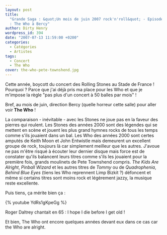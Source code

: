 ```yaml
---
layout: post
title:
  "Grande Saga : &quot;Un mois de juin 2007 rock'n'roll&quot; - Episode 1 sur 5
  : The Who à Bercy"
author: Dirty Henry
wordpress_id: 394
date: "2007-07-13 11:59:00 +0200"
categories:
  - Catégories
  - Artistes
tags:
  - Concert
  - The Who
cover: the-who-pete-townshend.jpg
---
```


Cette année, boycott du concert des Rolling Stones au Stade de France !
Pourquoi ? Parce que j'ai déjà pris ma place pour les Who et que je m'impose la
règle "pas plus d'un concert à 50 balles par mois" !

Bref, au mois de juin, direction Bercy (quelle horreur cette salle) pour aller
voir **The Who** !

La comparaison - inévitable - avec les Stones ne joue pas en la faveur des
pierres qui roulent. Les Stones des années 2000 sont des légendes qui se mettent
en scène et jouent les plus grand hymnes rocks de tous les temps comme s'ils
jouaient dans un bal. Les Who des années 2000 sont certes amputés de Keith Moon
et John Entwistle mais demeurent un excellent groupe de rock, toujours là car
simplement meilleur que les autres. J'avoue ne pas m'être risqué à écouter leur
dernier disque mais force est de constater qu'ils balancent leurs titres comme
s'ils les jouaient pour la première fois, grands moulinets de Pete Townshend
compris. _The Kids Are Alright_, _Pinball Wizard_ et les autres titres de
_Tommy_ ou de _Quadrophenia_, _Behind Blue Eyes_ (tiens les Who reprennent Limp
Bizkit ?) défoncent et même si certains titres sont moins rock et légèrement
jazzy, la musique reste excellente.

Puis tiens, ça mérite bien ça :

{% youtube YdRs1gKpeGg %}

Roger Daltrey chantait en 65 : <quote>I hope I die before I get old !</quote>

Et bien, The Who ont encore quelques années devant eux dans ce cas car the Who
are alright.
